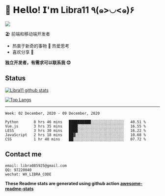 # 🥳 𝗛𝗲𝗹𝗹𝗼! 𝗜'𝗺 Libra11 ٩(๑>◡<๑)۶

[![](https://img.shields.io/badge/-@Libra11-%23181717?style=flat-square&logo=github)](https://github.com/Libra11)

🏖 前端和移动端开发者

- 热衷于新奇的事物 🤩 热爱思考
- 喜欢分享 🧐

**独立开发者，有需求可以联系我 😊**

## Status

[![Libra11 github stats](https://github-readme-stats.vercel.app/api?username=Libra11&count_private=true&show_icons=true&theme=radical)](https://github.com/Libra11)

[![Top Langs](https://github-readme-stats.vercel.app/api/top-langs/?username=Libra11&theme=radical)](https://github.com/Libra11)

---

<!--START_SECTION:waka-->
```text
Week: 02 December, 2020 - 09 December, 2020

Python       8 hrs 46 mins   ██████████░░░░░░░░░░░░░░░   40.51 % 
Vue.js       3 hrs 35 mins   ████░░░░░░░░░░░░░░░░░░░░░   16.55 % 
LESS         3 hrs 30 mins   ████░░░░░░░░░░░░░░░░░░░░░   16.22 % 
JavaScript   2 hrs 18 mins   ██▓░░░░░░░░░░░░░░░░░░░░░░   10.68 % 
CSS          1 hr 40 mins    ██░░░░░░░░░░░░░░░░░░░░░░░   07.72 % 
```
<!--END_SECTION:waka-->

## Contact me

```text
email: libra085925@gmail.com
QQ: 97220040
wechat: WX_LIBRA_CODE
```

**These Readme stats are generated using github action [awesome-readme-stats](https://github.com/anmol098/waka-readme-stats)**
